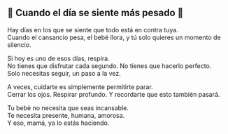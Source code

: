 💛 Cuando el día se siente más pesado 💛
-

Hay días en los que se siente que todo está en contra tuya.  
Cuando el cansancio pesa, el bebé llora, y tú solo quieres un momento de silencio.

Si hoy es uno de esos días, respira.  
No tienes que disfrutar cada segundo. No tienes que hacerlo perfecto.  
Solo necesitas seguir, un paso a la vez.

A veces, cuidarte es simplemente permitirte parar.  
Cerrar los ojos. Respirar profundo. 
Y recordarte que esto también pasará.

Tu bebé no necesita que seas incansable.  
Te necesita presente, humana, amorosa.  
Y eso, mamá, ya lo estás haciendo.

